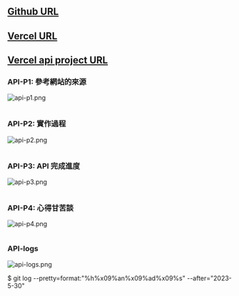 ## [Github URL](https://github.com/tutelary1105/1112-1N-js-demo-211411011)

## [Vercel URL](https://1112-1-n-js-demo-211411011.vercel.app/)

## [Vercel api project URL](https://tutelary1105.github.io/ChatGPT-API/)

### API-P1: 參考網站的來源

![api-p1.png](https://izfkkkxjvqncdvyzzpkv.supabase.co/storage/v1/object/public/demo-11/md_1N_img/api-p1.png)

```

```

### API-P2: 實作過程

![api-p2.png](https://izfkkkxjvqncdvyzzpkv.supabase.co/storage/v1/object/public/demo-11/md_1N_img/api-p2.png)

```

```

### API-P3: API 完成進度

![api-p3.png](https://izfkkkxjvqncdvyzzpkv.supabase.co/storage/v1/object/public/demo-11/md_1N_img/w15-p3-1.png)

```

```

### API-P4: 心得甘苦談

![api-p4.png](https://izfkkkxjvqncdvyzzpkv.supabase.co/storage/v1/object/public/demo-11/md_1N_img/api-p4.png)

```

```

### API-logs

![api-logs.png](https://izfkkkxjvqncdvyzzpkv.supabase.co/storage/v1/object/public/demo-11/md_1N_img/api-logs.png)

$ git log --pretty=format:"%h%x09%an%x09%ad%x09%s" --after="2023-5-30"
